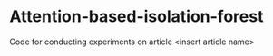 # Attention-based-isolation-forest
Code for conducting experiments on article &lt;insert article name>
